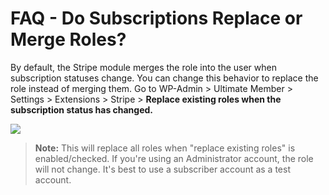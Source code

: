 # FAQ - Do Subscriptions Replace or Merge Roles?
<p>
	 By default, the Stripe module merges the role into the user when subscription statuses change. You can change this behavior to replace the role instead of merging them. Go to WP-Admin &gt; Ultimate Member &gt; Settings &gt; Extensions &gt; Stripe &gt; 
	<strong>Replace existing roles when the subscription status has changed.<br>
	</strong></p><p>
	<img class="noBdr" src="https://s3.amazonaws.com/helpscout.net/docs/assets/561c96629033600a7a36d662/images/650b151e9446233b93528059/file-gsOThttVT2.png"></p><blockquote class="callout-blue">
	<strong>Note:</strong> This will replace all roles when "replace existing roles" is enabled/checked. If you're using an Administrator account, the role will not change. It's best to use a subscriber account as a test account.
</blockquote>
